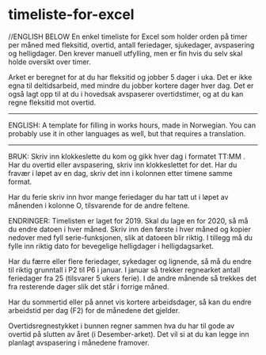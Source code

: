 # timeliste-for-excel
//ENGLISH BELOW
En enkel timeliste for Excel som holder orden på timer per måned med fleksitid, overtid, antall feriedager, sjukedager, avspasering og helligdager. Den krever manuell utfylling, men er fin hvis du selv skal holde oversikt over timer.  

Arket er beregnet for at du har fleksitid og jobber 5 dager i uka. Det er ikke egna til deltidsarbeid, med mindre du jobber kortere dager hver dag. Det er også lagt opp til at du i hovedsak avspaserer overtidstimer, og at du kan regne fleksitid mot overtid. 

----

ENGLISH:
A template for filling in works hours, made in Norwegian. You can probably use it in other languages as well, but that requires a translation. 

----

BRUK:
Skriv inn klokkeslette du kom og gikk hver dag i formatet TT:MM . Har du overtid eller avspasering, skriv inn klokkeslettet for det. Har du fravær i løpet av en dag, skriv det inn i kolonnen etter timene samme format.

Har du ferie skriv inn hvor mange feriedager du har tatt ut i løpet av månenden i kolonne O, tilsvarende for de andre feltene.

ENDRINGER:
Timelisten er laget for 2019. Skal du lage en for 2020, så må du endre datoen i hver måned. Skriv inn den første i hver måned og kopier nedover med fyll serie-funksjonen, slik at datoeen blir riktig. I tillegg må du fylle inn riktig dato for bevegelige helligdager i helligdagsarket. 

Har du færre eller flere feriedager, sykedager og lignende, så må du endre til riktig grunntall i P2 til P6 i januar. I januar så trekker regnearket antall feriedager fra 25 (tilsvarer 5 ukers ferie). I de andre månende så trekkes det fra resterende dager slik det står i forrige måned. 

Har du sommertid eller på annet vis kortere arbeidsdager, så kan du endre arbeidstid per dag (F2) for de månedene det gjelder. 

Overtidsregnestykket i bunnen regner sammen hva du har til gode av overtid på slutten av året (i Desember-arket). Det vil si at du kan legge inn planlagt avspasering i månedene framover. 





